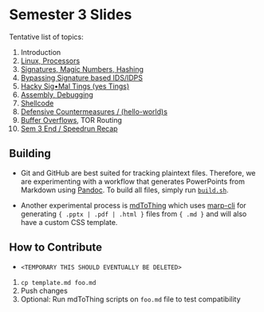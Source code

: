 # Semester 3 Slides

Tentative list of topics:

1. Introduction
2. [Linux, Processors](02.md)
3. [Signatures, Magic Numbers, Hashing](03.md)
4. [Bypassing Signature based IDS/IDPS](04.md)
5. [Hacky Sig•Mal Tings (yes Tings)](05.md)
6. [Assembly, Debugging](06.md)
7. [Shellcode](07.md)
8. [Defensive Countermeasures / (hello-world)s](08.md)
9. [Buffer Overflows](09.md), TOR Routing
10. [Sem 3 End / Speedrun Recap](10.md)

## Building

* Git and GitHub are best suited for tracking plaintext files. Therefore, we are experimenting with a workflow that generates PowerPoints from Markdown using [Pandoc](https://pandoc.org/). To build all files, simply run [`build.sh`](build.sh).

* Another experimental process is [mdToThing](https://github.com/njitacm/mdToThing) which uses [marp-cli](https://github.com/marp-team/marp-cli) for generating `{ .pptx | .pdf | .html }` files from `{ .md }` and will also have a custom CSS template.

## How to Contribute

* `<TEMPORARY THIS SHOULD EVENTUALLY BE DELETED>`

1. `cp template.md foo.md`
2. Push changes
3. Optional: Run mdToThing scripts on `foo.md` file to test compatibility
